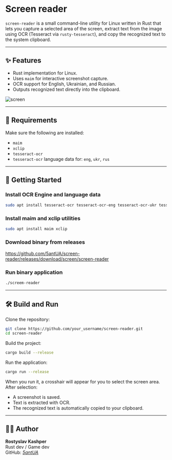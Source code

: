 # Screen reader

`screen-reader` is a small command-line utility for Linux written in Rust that lets you capture a selected area of the screen, extract text from the image using OCR (Tesseract via `rusty-tesseract`), and copy the recognized text to the system clipboard.

---

## ✨ Features

- Rust implementation for Linux.
- Uses `maim` for interactive screenshot capture.
- OCR support for English, Ukrainian, and Russian.
- Outputs recognized text directly into the clipboard.

![screen](https://github.com/user-attachments/assets/7a4d33b1-db70-43ac-9f6a-2b72daa1a094)

---

## 📄 Requirements

Make sure the following are installed:

- `maim`
- `xclip`
- `tesseract-ocr`
- `tesseract-ocr` language data for: `eng`, `ukr`, `rus`

---

## 🚀 Getting Started

### Install OCR Engine and language data

```bash
sudo apt install tesseract-ocr tesseract-ocr-eng tesseract-ocr-ukr tesseract-ocr-rus
```

### Install maim and xclip utilities

```bash
sudo apt install maim xclip
```

### Download binary from releases
https://github.com/5antUA/screen-reader/releases/download/screen/screen-reader

### Run binary application
```bash
./screem-reader
```

---

## 🛠 Build and Run

Clone the repository:

```bash
git clone https://github.com/your_username/screen-reader.git
cd screen-reader
```

Build the project:

```bash
cargo build --release
```

Run the application:

```bash
cargo run --release
```

When you run it, a crosshair will appear for you to select the screen area. After selection:
- A screenshot is saved.
- Text is extracted with OCR.
- The recognized text is automatically copied to your clipboard.

---

## 👨‍💻 Author
**Rostyslav Kashper**  
Rust dev / Game dev  
GitHub: _[5antUA](https://github.com/5antUA)_
